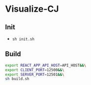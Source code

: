 # Visualize-CJ
## Init
- `sh init.sh`
## Build
```sh
export REACT_APP_API_HOST=API_HOST&&\
export CLIENT_PORT=12500&&\
export SERVER_PORT=12501&&\
sh build.sh
```
